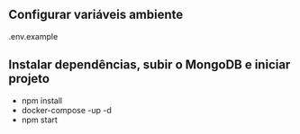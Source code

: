 ## Configurar variáveis ambiente

.env.example

## Instalar dependências, subir o MongoDB e iniciar projeto

- npm install
- docker-compose -up -d
- npm start